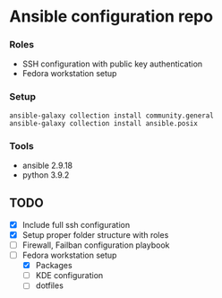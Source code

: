 # Ansible configuration repo

### Roles
- SSH configuration with public key authentication
- Fedora workstation setup

### Setup
```
ansible-galaxy collection install community.general
ansible-galaxy collection install ansible.posix
```

### Tools
- ansible 2.9.18
- python 3.9.2

## TODO
- [X] Include full ssh configuration
- [X] Setup proper folder structure with roles
- [ ] Firewall, Failban configuration playbook
- [ ] Fedora workstation setup
	- [X] Packages
	- [ ] KDE configuration
	- [ ] dotfiles
